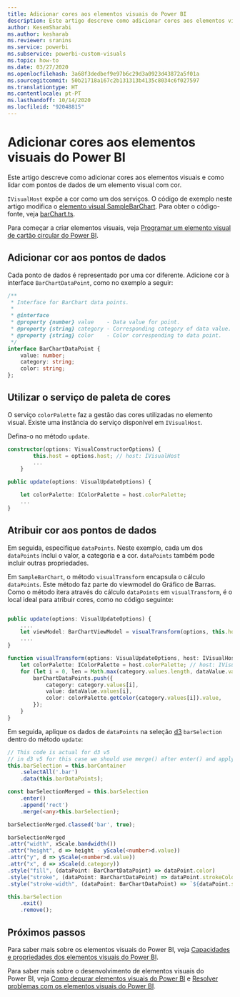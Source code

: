 ```yaml
---
title: Adicionar cores aos elementos visuais do Power BI
description: Este artigo descreve como adicionar cores aos elementos visuais do Power BI e como lidar com pontos de dados de um elemento visual com cor.
author: KesemSharabi
ms.author: kesharab
ms.reviewer: sranins
ms.service: powerbi
ms.subservice: powerbi-custom-visuals
ms.topic: how-to
ms.date: 03/27/2020
ms.openlocfilehash: 3a68f3dedbef9e97b6c29d3a0923d43872a5f01a
ms.sourcegitcommit: 50b21718a167c2b131313b4135c8034c6f027597
ms.translationtype: HT
ms.contentlocale: pt-PT
ms.lasthandoff: 10/14/2020
ms.locfileid: "92048815"
---
```

# <a name="add-colors-to-your-power-bi-visuals"></a>Adicionar cores aos elementos visuais do Power BI

Este artigo descreve como adicionar cores aos elementos visuais e como lidar com pontos de dados de um elemento visual com cor.

`IVisualHost` expõe a cor como um dos serviços.
O código de exemplo neste artigo modifica o [elemento visual SampleBarChart](https://github.com/microsoft/PowerBI-visuals-sampleBarChart).
Para obter o código-fonte, veja [barChart.ts](https://github.com/microsoft/PowerBI-visuals-sampleBarChart/blob/master/src/barChart.ts).

Para começar a criar elementos visuais, veja [Programar um elemento visual de cartão circular do Power BI](develop-circle-card.md).

## <a name="add-color-to-data-points"></a>Adicionar cor aos pontos de dados

Cada ponto de dados é representado por uma cor diferente.
Adicione cor à interface `BarChartDataPoint`, como no exemplo a seguir:

```typescript
/**
 * Interface for BarChart data points.
 *
 * @interface
 * @property {number} value    - Data value for point.
 * @property {string} category - Corresponding category of data value.
 * @property {string} color    - Color corresponding to data point.
 */
interface BarChartDataPoint {
    value: number;
    category: string;
    color: string;
};
```

## <a name="use-the-color-palette-service"></a>Utilizar o serviço de paleta de cores

O serviço `colorPalette` faz a gestão das cores utilizadas no elemento visual.
Existe uma instância do serviço disponível em `IVisualHost`.

Defina-o no método `update`.

```typescript
constructor(options: VisualConstructorOptions) {
        this.host = options.host; // host: IVisualHost
        ...
    }

public update(options: VisualUpdateOptions) {

    let colorPalette: IColorPalette = host.colorPalette;
    ...
}
```

## <a name="assigning-color-to-data-points"></a>Atribuir cor aos pontos de dados

Em seguida, especifique `dataPoints`.
Neste exemplo, cada um dos `dataPoints` inclui o valor, a categoria e a cor.
`dataPoints` também pode incluir outras propriedades.

Em `SampleBarChart`, o método `visualTransform` encapsula o cálculo `dataPoints`.
Este método faz parte do viewmodel do Gráfico de Barras.
Como o método itera através do cálculo `dataPoints` em `visualTransform`, é o local ideal para atribuir cores, como no código seguinte:

```typescript

public update(options: VisualUpdateOptions) {
    ....
    let viewModel: BarChartViewModel = visualTransform(options, this.host);
    ....
}

function visualTransform(options: VisualUpdateOptions, host: IVisualHost): BarChartViewModel {
    let colorPalette: IColorPalette = host.colorPalette; // host: IVisualHost
    for (let i = 0, len = Math.max(category.values.length, dataValue.values.length); i < len; i++) {
        barChartDataPoints.push({
            category: category.values[i],
            value: dataValue.values[i],
            color: colorPalette.getColor(category.values[i]).value,
        });
    }
}
```

Em seguida, aplique os dados de `dataPoints` na seleção [d3](https://d3js.org/) `barSelection` dentro do método `update`:

```typescript
// This code is actual for d3 v5
// in d3 v5 for this case we should use merge() after enter() and apply changes on barSelectionMerged
this.barSelection = this.barContainer
    .selectAll('.bar')
    .data(this.barDataPoints);

const barSelectionMerged = this.barSelection
    .enter()
    .append('rect')
    .merge(<any>this.barSelection);

barSelectionMerged.classed('bar', true);

barSelectionMerged
.attr("width", xScale.bandwidth())
.attr("height", d => height - yScale(<number>d.value))
.attr("y", d => yScale(<number>d.value))
.attr("x", d => xScale(d.category))
.style("fill", (dataPoint: BarChartDataPoint) => dataPoint.color)
.style("stroke", (dataPoint: BarChartDataPoint) => dataPoint.strokeColor)
.style("stroke-width", (dataPoint: BarChartDataPoint) => `${dataPoint.strokeWidth}px`);

this.barSelection
    .exit()
    .remove();
```

## <a name="next-steps"></a>Próximos passos

Para saber mais sobre os elementos visuais do Power BI, veja [Capacidades e propriedades dos elementos visuais do Power BI](capabilities.md).

Para saber mais sobre o desenvolvimento de elementos visuais do Power BI, veja [Como depurar elementos visuais do Power BI](visuals-how-to-debug.md) e [Resolver problemas com os elementos visuais do Power BI](power-bi-custom-visuals-troubleshoot.md).
